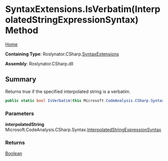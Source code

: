 # SyntaxExtensions\.IsVerbatim\(InterpolatedStringExpressionSyntax\) Method

[Home](../../../../README.md)

**Containing Type**: Roslynator\.CSharp\.[SyntaxExtensions](../README.md)

**Assembly**: Roslynator\.CSharp\.dll

## Summary

Returns true if the specified interpolated string is a verbatim\.

```csharp
public static bool IsVerbatim(this Microsoft.CodeAnalysis.CSharp.Syntax.InterpolatedStringExpressionSyntax interpolatedString)
```

### Parameters

**interpolatedString** &emsp; Microsoft\.CodeAnalysis\.CSharp\.Syntax\.[InterpolatedStringExpressionSyntax](https://docs.microsoft.com/en-us/dotnet/api/microsoft.codeanalysis.csharp.syntax.interpolatedstringexpressionsyntax)

### Returns

[Boolean](https://docs.microsoft.com/en-us/dotnet/api/system.boolean)

